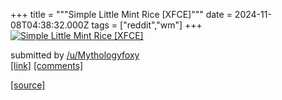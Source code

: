 +++
title = """Simple Little Mint Rice [XFCE]"""
date = 2024-11-08T04:38:32.000Z
tags = ["reddit","wm"]
+++
[![Simple Little Mint Rice [XFCE]](https://preview.redd.it/1ykbpb0qwlzd1.png?width=640&crop=smart&auto=webp&s=854e1adf23a3bc745a831eb7cd895529a77a1bd9 "Simple Little Mint Rice [XFCE]")](https://www.reddit.com/r/unixporn/comments/1gmaigs/simple_little_mint_rice_xfce/)

submitted by [/u/Mythologyfoxy](https://www.reddit.com/user/Mythologyfoxy)  
[\[link\]](https://i.redd.it/1ykbpb0qwlzd1.png) [\[comments\]](https://www.reddit.com/r/unixporn/comments/1gmaigs/simple_little_mint_rice_xfce/)

[[source]](https://www.reddit.com/r/unixporn/comments/1gmaigs/simple_little_mint_rice_xfce/)
